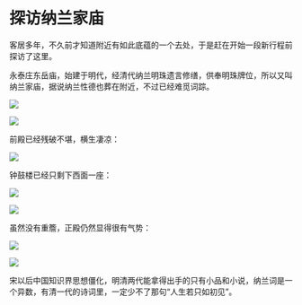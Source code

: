 # 探访纳兰家庙


客居多年，不久前才知道附近有如此底蕴的一个去处，于是赶在开始一段新行程前探访了这里。

永泰庄东岳庙，始建于明代，经清代纳兰明珠遗言修缮，供奉明珠牌位，所以又叫纳兰家庙，据说纳兰性德也葬在附近，不过已经难觅词踪。

![](http://pic.yupoo.com/leninlee/DBUVKtAr/medish.jpg)

![](http://pic.yupoo.com/leninlee/DBUVLKQF/medish.jpg)

前殿已经残破不堪，横生凄凉：

![](http://pic.yupoo.com/leninlee/DBUVMdTB/medish.jpg)

钟鼓楼已经只剩下西面一座：

![](http://pic.yupoo.com/leninlee/DBUWy7Xf/medish.jpg)

![](http://pic.yupoo.com/leninlee/DBUVOlJB/medish.jpg)

虽然没有重簷，正殿仍然显得很有气势：

![](http://pic.yupoo.com/leninlee/DBUVPpcm/medish.jpg)

![](http://pic.yupoo.com/leninlee/DBUVQinI/medish.jpg)

宋以后中国知识界思想僵化，明清两代能拿得出手的只有小品和小说，纳兰词是一个异数，有清一代的诗词里，一定少不了那句“人生若只如初见”。

